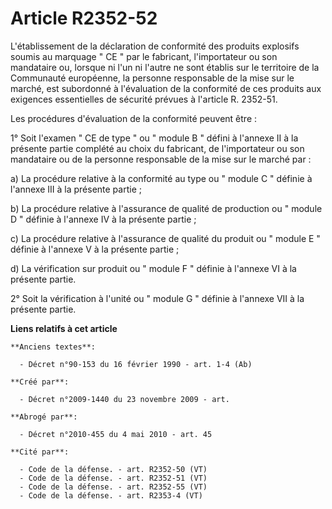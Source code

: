 # Article R2352-52

L'établissement de la déclaration de conformité des produits explosifs soumis au marquage " CE " par le fabricant,
l'importateur ou son mandataire ou, lorsque ni l'un ni l'autre ne sont établis sur le territoire de la Communauté européenne,
la personne responsable de la mise sur le marché, est subordonné à l'évaluation de la conformité de ces produits aux
exigences essentielles de sécurité prévues à l'article R. 2352-51.

Les procédures d'évaluation de la conformité peuvent être : 

1° Soit l'examen " CE de type " ou " module B " défini à l'annexe II à la présente partie complété au choix du fabricant, de
l'importateur ou son mandataire ou de la personne responsable de la mise sur le marché par : 

a) La procédure relative à la conformité au type ou " module C " définie à l'annexe III à la présente partie ; 

b) La procédure relative à l'assurance de qualité de production ou " module D " définie à l'annexe IV à la présente partie ; 

c) La procédure relative à l'assurance de qualité du produit ou " module E " définie à l'annexe V à la présente partie ; 

d) La vérification sur produit ou " module F " définie à l'annexe VI à la présente partie. 

2° Soit la vérification à l'unité ou " module G " définie à l'annexe VII à la présente partie.

**Liens relatifs à cet article**

	**Anciens textes**:

	  - Décret n°90-153 du 16 février 1990 - art. 1-4 (Ab)

	**Créé par**:

	  - Décret n°2009-1440 du 23 novembre 2009 - art.

	**Abrogé par**:

	  - Décret n°2010-455 du 4 mai 2010 - art. 45

	**Cité par**:

	  - Code de la défense. - art. R2352-50 (VT)
	  - Code de la défense. - art. R2352-51 (VT)
	  - Code de la défense. - art. R2352-55 (VT)
	  - Code de la défense. - art. R2353-4 (VT)
